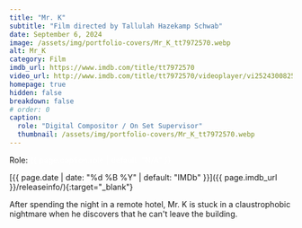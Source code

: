 ```yaml
---
title: "Mr. K"
subtitle: "Film directed by Tallulah Hazekamp Schwab"
date: September 6, 2024
image: /assets/img/portfolio-covers/Mr_K_tt7972570.webp
alt: Mr_K
category: Film
imdb_url: https://www.imdb.com/title/tt7972570
video_url: http://www.imdb.com/title/tt7972570/videoplayer/vi2524300825
homepage: true
hidden: false
breakdown: false
# order: 0
caption:
  role: "Digital Compositor / On Set Supervisor"
  thumbnail: /assets/img/portfolio-covers/Mr_K_tt7972570.webp
---
```

Role: <span style="color:white">{{ page.caption.role | default: "N/A" }}</span>

[{{ page.date | date: "%d %B %Y" | default: "IMDb" }}]({{ page.imdb_url }}/releaseinfo/){:target="_blank"}

After spending the night in a remote hotel, Mr. K is stuck in a claustrophobic nightmare when he discovers that he can't leave the building.
